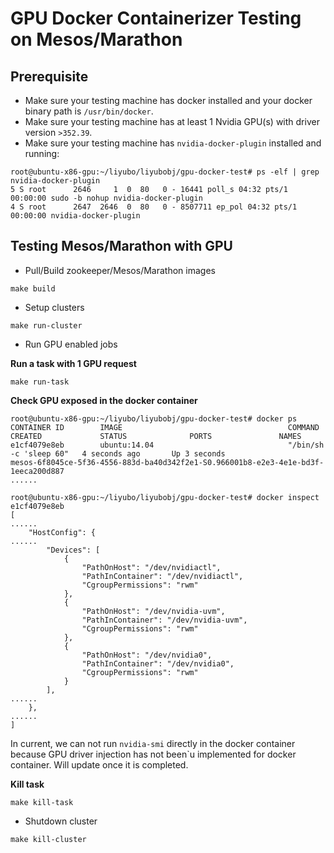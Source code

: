 # GPU Docker Containerizer Testing on Mesos/Marathon

## Prerequisite

* Make sure your testing machine has docker installed and your docker binary path is `/usr/bin/docker`.
* Make sure your testing machine has at least 1 Nvidia GPU(s) with driver version `>352.39`. 
* Make sure your testing machine has `nvidia-docker-plugin` installed and running:
```
root@ubuntu-x86-gpu:~/liyubo/liyubobj/gpu-docker-test# ps -elf | grep nvidia-docker-plugin
5 S root      2646     1  0  80   0 - 16441 poll_s 04:32 pts/1    00:00:00 sudo -b nohup nvidia-docker-plugin
4 S root      2647  2646  0  80   0 - 8507711 ep_pol 04:32 pts/1  00:00:00 nvidia-docker-plugin
```
## Testing Mesos/Marathon with GPU

* Pull/Build zookeeper/Mesos/Marathon images

```
make build
```

* Setup clusters

```
make run-cluster
```

* Run GPU enabled jobs

**Run a task with 1 GPU request**

```
make run-task
```

**Check GPU exposed in the docker container**
```
root@ubuntu-x86-gpu:~/liyubo/liyubobj/gpu-docker-test# docker ps
CONTAINER ID        IMAGE                                     COMMAND                  CREATED             STATUS              PORTS               NAMES
e1cf4079e8eb        ubuntu:14.04                              "/bin/sh -c 'sleep 60"   4 seconds ago       Up 3 seconds                            mesos-6f8045ce-5f36-4556-883d-ba40d342f2e1-S0.966001b8-e2e3-4e1e-bd3f-1eeca200d887 
......
```

```
root@ubuntu-x86-gpu:~/liyubo/liyubobj/gpu-docker-test# docker inspect e1cf4079e8eb
[
......
    "HostConfig": {
......
        "Devices": [
            {
                "PathOnHost": "/dev/nvidiactl",
                "PathInContainer": "/dev/nvidiactl",
                "CgroupPermissions": "rwm"
            },
            {
                "PathOnHost": "/dev/nvidia-uvm",
                "PathInContainer": "/dev/nvidia-uvm",
                "CgroupPermissions": "rwm"
            },
            {
                "PathOnHost": "/dev/nvidia0",
                "PathInContainer": "/dev/nvidia0",
                "CgroupPermissions": "rwm"
            }
        ], 
......
    },
......
]
```
In current, we can not run `nvidia-smi` directly in the docker container because GPU driver injection has not been`u implemented for docker container. Will update once it is completed.

**Kill task**
```
make kill-task
```

* Shutdown cluster
```
make kill-cluster
```
